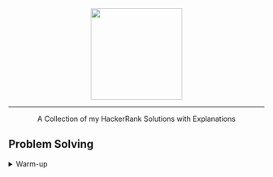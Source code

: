 <div align="center">
    <a href="https://www.hackerrank.com/wingkwong">
        <img height=180 src="https://user-images.githubusercontent.com/35857179/78155098-9cdad380-746f-11ea-962e-b4b7f47724ad.png">
    </a>
    <hr>
    A Collection of my HackerRank Solutions with Explanations
</div>

## Problem Solving
<details>
  <summary>Warm-up</summary>
  
  - [Diagonal Difference](https://github.com/wingkwong/hackerrank/tree/master/warmup/diagonal-difference)
  - [A Very Big Sum](https://github.com/wingkwong/hackerrank/tree/master/warmup/a-very-big-sum)
  - [Simple Array Sum](https://github.com/wingkwong/hackerrank/tree/master/warmup/simple-array-sum)
  - [Compare the Triplets](https://github.com/wingkwong/hackerrank/tree/master/warmup/compare-the-triplets)
  - [Birthday Cake Candles](https://github.com/wingkwong/hackerrank/tree/master/warmup/birthday-cake-candles)
  - [Mini-Max Sum](https://github.com/wingkwong/hackerrank/tree/master/warmup/mini-max-sum)
  - [Plus Minus](https://github.com/wingkwong/hackerrank/tree/master/warmup/plus-minus)
  - [Staircase](https://github.com/wingkwong/hackerrank/tree/master/warmup/staircase)
  - [Time Conversion](https://github.com/wingkwong/hackerrank/tree/master/warmup/time-conversion)
</details>
